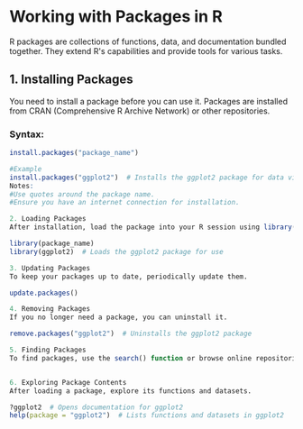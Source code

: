 # Working with Packages in R

R packages are collections of functions, data, and documentation bundled together. They extend R's capabilities and provide tools for various tasks.

## 1. Installing Packages

You need to install a package before you can use it. Packages are installed from CRAN (Comprehensive R Archive Network) or other repositories.

### Syntax:
```r
install.packages("package_name")

#Example
install.packages("ggplot2")  # Installs the ggplot2 package for data visualization
Notes:
#Use quotes around the package name.
#Ensure you have an internet connection for installation.

2. Loading Packages
After installation, load the package into your R session using library().

library(package_name)
library(ggplot2)  # Loads the ggplot2 package for use

3. Updating Packages
To keep your packages up to date, periodically update them.

update.packages()

4. Removing Packages
If you no longer need a package, you can uninstall it.

remove.packages("ggplot2")  # Uninstalls the ggplot2 package

5. Finding Packages
To find packages, use the search() function or browse online repositories.


6. Exploring Package Contents
After loading a package, explore its functions and datasets.

?ggplot2  # Opens documentation for ggplot2
help(package = "ggplot2")  # Lists functions and datasets in ggplot2



